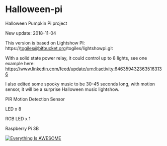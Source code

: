 # Halloween-pi
Halloween Pumpkin Pi project

New update: 2018-11-04

This version is based on Lightshow PI: https://togiles@bitbucket.org/togiles/lightshowpi.git

With a solid state power relay, it could control up to 8 lights, see one example here: https://www.linkedin.com/feed/update/urn:li:activity:6463594323635163136

I also edited some spooky music to be 30-45 seconds long, with motion sensor, it will be a surprise Halloween music lightshow.

PIR Motion Detection Sensor 

LED x 8

RGB LED x 1

Raspberry Pi 3B

[![Everything Is AWESOME](https://img.youtube.com/vi/5maUgGJAgGk/0.jpg)](https://www.youtube.com/watch?v=5maUgGJAgGk "Everything Is AWESOME")
